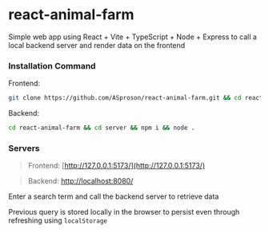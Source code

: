 # react-animal-farm

Simple web app using React + Vite + TypeScript + Node + Express to call a local backend server and render data on the frontend

### Installation Command

Frontend:

```bash
git clone https://github.com/ASproson/react-animal-farm.git && cd react-animal-farm && npm i && npm run dev 
```

Backend:
```bash
cd react-animal-farm && cd server && npm i && node .
```

### Servers

> Frontend: [http://127.0.0.1:5173/](http://127.0.0.1:5173/)

> Backend: [http://localhost:8080/](http://localhost:8080/)

Enter a search term and call the backend server to retrieve data

Previous query is stored locally in the browser to persist even through refreshing using `localStorage`
